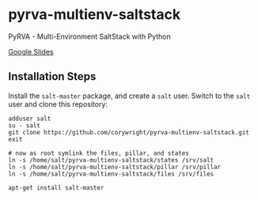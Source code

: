 # pyrva-multienv-saltstack

PyRVA - Multi-Environment SaltStack with Python

[Google Slides](https://bit.ly/pyrva-mess-slides)

## Installation Steps

Install the `salt-master` package, and create a `salt` user. Switch to the `salt` user and  clone this repository:

    adduser salt
    su - salt
    git clone https://github.com/corywright/pyrva-multienv-saltstack.git
    exit
    
    # now as root symlink the files, pillar, and states
    ln -s /home/salt/pyrva-multienv-saltstack/states /srv/salt
    ln -s /home/salt/pyrva-multienv-saltstack/pillar /srv/pillar
    ln -s /home/salt/pyrva-multienv-saltstack/files /srv/files
    
    apt-get install salt-master
    